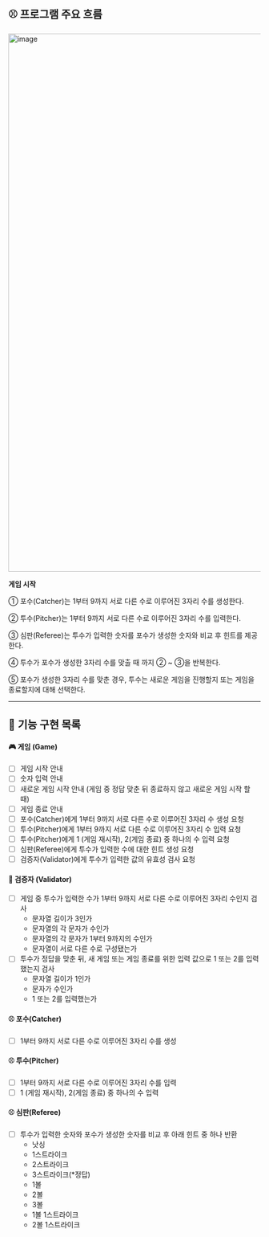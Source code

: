 ## ⚾ 프로그램 주요 흐름


<img width="1072" alt="image" src="https://user-images.githubusercontent.com/70354365/199910111-1736bed6-1e2f-4e40-9e96-57722388b189.png">

**게임 시작**

① 포수(Catcher)는 1부터 9까지 서로 다른 수로 이루어진 3자리 수를 생성한다.

② 투수(Pitcher)는 1부터 9까지 서로 다른 수로 이루어진 3자리 수를 입력한다.

③ 심판(Referee)는 투수가 입력한 숫자를 포수가 생성한 숫자와 비교 후 힌트를 제공한다. 

④ 투수가 포수가 생성한 3자리 수를 맞출 때 까지 ② ~ ③을 반복한다. 

⑤ 포수가 생성한 3자리 수를 맞춘 경우, 투수는 새로운 게임을 진행할지 또는 게임을 종료할지에 대해 선택한다. 

---

## 🔖 기능 구현 목록

#### 🎮 게임 (Game)

- [ ] 게임 시작 안내
- [ ] 숫자 입력 안내
- [ ] 새로운 게임 시작 안내 (게임 중 정답 맞춘 뒤 종료하지 않고 새로운 게임 시작 할 때)
- [ ] 게임 종료 안내
- [ ] 포수(Catcher)에게 1부터 9까지 서로 다른 수로 이루어진 3자리 수 생성 요청
- [ ] 투수(Pitcher)에게 1부터 9까지 서로 다른 수로 이루어진 3자리 수 입력 요청
- [ ] 투수(Pitcher)에게 1 (게임 재시작), 2(게임 종료) 중 하나의 수 입력 요청
- [ ] 심판(Referee)에게 투수가 입력한 수에 대한 힌트 생성 요청
- [ ] 검증자(Validator)에게 투수가 입력한 값의 유효성 검사 요청

#### 🚧 검증자 (Validator)   

- [ ] 게임 중 투수가 입력한 수가 1부터 9까지 서로 다른 수로 이루어진 3자리 수인지 검사
  - 문자열 길이가 3인가
  - 문자열의 각 문자가 수인가
  - 문자열의 각 문자가 1부터 9까지의 수인가
  - 문자열이 서로 다른 수로 구성됐는가
- [ ] 투수가 정답을 맞춘 뒤, 새 게임 또는 게임 종료를 위한 입력 값으로 1 또는 2를 입력했는지 검사  
  - 문자열 길이가 1인가  
  - 문자가 수인가
  - 1 또는 2를 입력했는가

#### ⚾️ 포수(Catcher)

- [ ] 1부터 9까지 서로 다른 수로 이루어진 3자리 수를 생성

#### ⚾ 투수(Pitcher)

- [ ] 1부터 9까지 서로 다른 수로 이루어진 3자리 수를 입력
- [ ] 1 (게임 재시작), 2(게임 종료) 중 하나의 수 입력

#### ⚾ 심판️(Referee)

- [ ] 투수가 입력한 숫자와 포수가 생성한 숫자를 비교 후 아래 힌트 중 하나 반환 
  - 낫싱 
  - 1스트라이크
  - 2스트라이크
  - 3스트라이크(*정답)
  - 1볼
  - 2볼
  - 3볼 
  - 1볼 1스트라이크
  - 2볼 1스트라이크